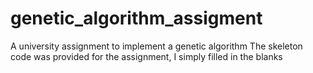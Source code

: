 # genetic_algorithm_assigment
A university assignment to implement a genetic algorithm
The skeleton code was provided  for the assignment, I simply filled in the blanks

